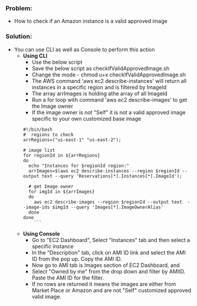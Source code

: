 ### Problem:
  * How to check if an Amazon instance is a valid approved image
 
### Solution:
  * You can use CLI as well as Console to perform this action
    * **Using CLI**
      - Use the below script 
      - Save the below script as checkIfValidApprovedImage.sh
      - Change the mode - chmod u+x checkIfValidApprovedImage.sh
      - The AWS command 'aws ec2 describe-instances' will return all instances in a specific region and is filtered by ImageId
      - The array arrImages is holding athe array of all ImageId
      - Run a for loop with command 'aws ec2 describe-images' to get the Image owner
      - If the image owner is not "Self" it is not a valid approved image specific to your own customized base image
      ```
      #!/bin/bash
      #  regions to check
      arrRegions=("us-east-1" "us-east-2");

      # image list
      for regionId in ${arrRegions}
      do
        echo "Instances for $regionId region:"
        arrImages=$(aws ec2 describe-instances --region $regionId --output text --query 'Reservations[*].Instances[*].ImageId');

        # get Image owner
        for imgId in ${arrImages}
        do
          aws ec2 describe-images --region $regionId --output text  --image-ids $imgId --query 'Images[*].ImageOwnerAlias'
        done
      done
		  ```
    * **Using Console**
      * Go to "EC2 Dashboard", Select "Instances" tab and then select a specific instance
      * In the "Description" tab, click on AMI ID link and select the AMI ID from the pop up. Copy the AMI ID.
      * Now go to AMI tab is Images section of EC2 Dashboard, and
      * Select "Owned by me" from the drop down and filter by AMIID. Paste the AMI ID for the filter.
      * If no rows are returned it means the images are either from Market Place or Amazon and are not "Self" customized approved valid image.